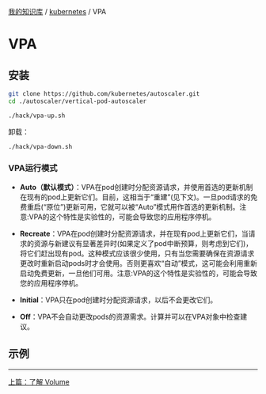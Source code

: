[我的知识库](../README.md) / [kubernetes](zz_gneratered_mdi.md) / VPA

# VPA

## 安装

```bash
git clone https://github.com/kubernetes/autoscaler.git
cd ./autoscaler/vertical-pod-autoscaler

./hack/vpa-up.sh
```

卸载：

```bash
./hack/vpa-down.sh
```

### VPA运行模式

- **Auto（默认模式）**：VPA在pod创建时分配资源请求，并使用首选的更新机制在现有的pod上更新它们。目前，这相当于“重建”(见下文)。一旦pod请求的免费重启(“原位”)更新可用，它就可以被“Auto”模式用作首选的更新机制。注意:VPA的这个特性是实验性的，可能会导致您的应用程序停机。

- **Recreate**：VPA在pod创建时分配资源请求，并在现有pod上更新它们，当请求的资源与新建议有显著差异时(如果定义了pod中断预算，则考虑到它们)，将它们赶出现有pod。这种模式应该很少使用，只有当您需要确保在资源请求更改时重新启动pods时才会使用。否则更喜欢“自动”模式，这可能会利用重新启动免费更新，一旦他们可用。注意:VPA的这个特性是实验性的，可能会导致您的应用程序停机。

- **Initial**：VPA只在pod创建时分配资源请求，以后不会更改它们。
- **Off**：VPA不会自动更改pods的资源需求。计算并可以在VPA对象中检查建议。

## 示例

---
[上篇：了解 Volume](volume-understood.md)
